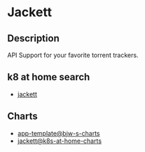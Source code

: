 # Jackett

## Description

API Support for your favorite torrent trackers.

## k8 at home search

- [jackett](https://nanne.dev/k8s-at-home-search/#/jackett)

## Charts

- [app-template@bjw-s-charts](https://bjw-s.github.io/helm-charts/)
- [jackett@k8s-at-home-charts](https://k8s-at-home.com/charts/)
